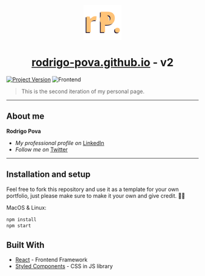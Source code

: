 <div align="center">
  <img alt="Logo" src="src/images/logo.svg" width="100" />
</div>
<h1 align="center">
  <a href="rodrigo-pova.github.io">rodrigo-pova.github.io</a> - v2
</h1>

[![Project Version][version-image]][version-url]
![Frontend][frontend-img]

> This is the second iteration of my personal page.

---

## About me

**Rodrigo Pova** 
* *My professional profile on* [LinkedIn][linkedin-url]
* *Follow me on* [Twitter][twitter-url]

---

## Installation and setup

Feel free to fork this repository and use it as a template for your own portfolio, just please make sure to make it your own and give credit. 🙏🏼

MacOS & Linux:

```sh
npm install
npm start
```

## Built With

* [React](https://reactjs.org/) - Frontend Framework
* [Styled Components](https://styled-components.com/) - CSS in JS library

<!-- Markdown link & img dfn's -->

[linkedin-url]: https://www.linkedin.com/in/rodrigopova
[twitter-url]: https://twitter.com/povarod

[version-image]: https://img.shields.io/badge/Version-1.0.0-brightgreen?style=flat&logo=appveyor
[version-url]: https://shields.io/
[frontend-img]: https://img.shields.io/badge/frontend-react-blue?style=flat&logo=react